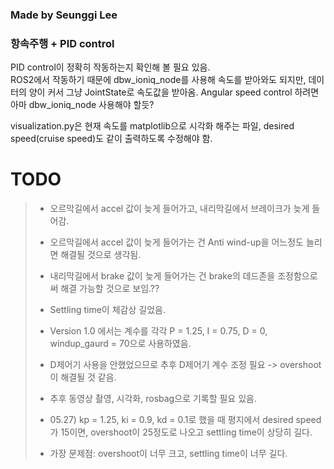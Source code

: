 ### Made by Seunggi Lee
### 항속주행 + PID control

PID control이 정확히 작동하는지 확인해 볼 필요 있음.  
ROS2에서 작동하기 때문에 dbw_ioniq_node를 사용해 속도를 받아와도 되지만, 데이터의 양이 커서 그냥 JointState로 속도값을 받아옴.
Angular speed control 하려면 아마 dbw_ioniq_node 사용해야 할듯?  

visualization.py은 현재 속도를 matplotlib으로 시각화 해주는 파일, desired speed(cruise speed)도 같이 출력하도록 수정해야 함.

# TODO
> - 오르막길에서 accel 값이 늦게 들어가고, 내리막길에서 브레이크가 늦게 들어감.
> - 오르막길에서 accel 값이 늦게 들어가는 건 Anti wind-up을 어느정도 늘리면 해결될 것으로 생각됨.
> - 내리막길에서 brake 값이 늦게 들어가는 건 brake의 데드존을 조정함으로써 해결 가능할 것으로 보임.??
> - Settling time이 체감상 길었음.
> - Version 1.0 에서는 계수를 각각 P = 1.25, I = 0.75, D = 0, windup_gaurd = 70으로 사용하였음.
> - D제어기 사용을 안했었으므로 추후 D제어기 계수 조정 필요 -> overshoot이 해결될 것 같음.
> - 추후 동영상 촬영, 시각화, rosbag으로 기록할 필요 있음.
> 
> - 05.27) kp = 1.25, ki = 0.9, kd = 0.1로 했을 때 평지에서 desired speed가 15이면, overshoot이 25정도로 나오고 settling time이 상당히 길다.  
> - 가장 문제점: overshoot이 너무 크고, settling time이 너무 길다.  
